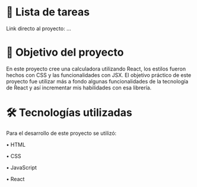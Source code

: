 # :art:		Lista de tareas
Link directo al proyecto: ...


# 📝 Objetivo del proyecto
En este proyecto cree una calculadora utilizando React, los estilos fueron hechos con CSS y las funcionalidades con JSX. El objetivo práctico de 
este proyecto fue utilizar más a fondo algunas funcionalidades de la tecnología de React y así incrementar mis habilidades con esa librería.

# :hammer_and_wrench: Tecnologías utilizadas
Para el desarrollo de este proyecto se utilizó:

• HTML

• CSS

• JavaScript

• React
